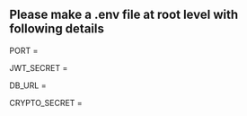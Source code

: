 ## Please make a .env file at root level with following details

PORT = 

JWT_SECRET = 

DB_URL = 

CRYPTO_SECRET = 
